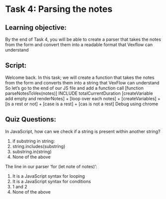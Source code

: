 # Task 4: Parsing the notes 

## Learning objective: 
By the end of Task 4, you will be able to create a parser that takes the notes from the form and convert them into a readable format that Vexflow can understand 

## Script: 
Welcome back. In this task; we will create a function that takes the notes from the form and converts them into a string that VexFlow can understand
So let’s go to the end of our JS file and add a function call [function parseNotesToVex(notes)] INCLUDE totalCurrentDuration
[createVariable add empty and renderNotes] + [loop over each notes] + [createVariables] + [is a rest or not] + [case is a rest] + [cas is not a rest]
Debug using chrome 


## Quiz Questions:
In JavaScript, how can we check if a string is present within another string?
1. if substring in string:
2. string.includes(substring)
3. substring.in(string)
4. None of the above

The line in our parser ‘for (let note of notes)’:
1. It is a JavaScript syntax for looping
2. It is a JavaScript syntax for conditions
3. 1 and 2
4. None of the above
